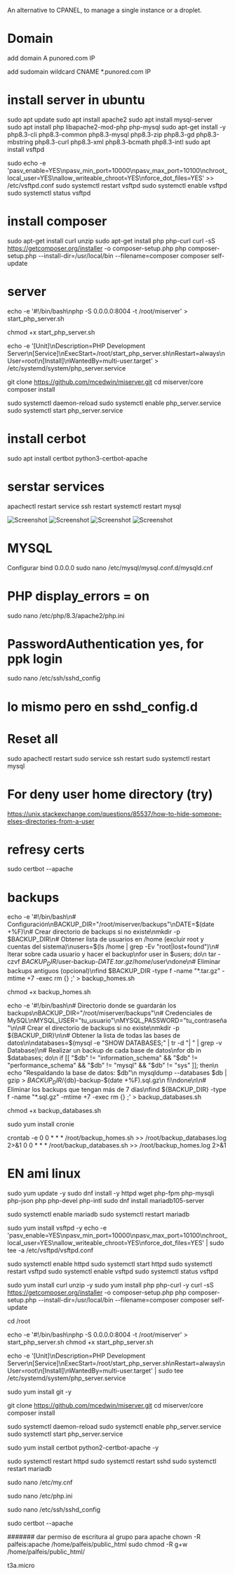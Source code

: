 An alternative to CPANEL, to manage a single instance or a droplet.
# Domain
add domain
A punored.com IP

add sudomain wildcard
CNAME  *.punored.com IP

# install server in ubuntu
sudo apt update
sudo apt install apache2
sudo apt install mysql-server
sudo apt install php libapache2-mod-php php-mysql
sudo apt-get install -y php8.3-cli php8.3-common php8.3-mysql php8.3-zip php8.3-gd php8.3-mbstring php8.3-curl php8.3-xml php8.3-bcmath php8.3-intl
sudo apt install vsftpd

sudo echo -e 'pasv_enable=YES\npasv_min_port=10000\npasv_max_port=10100\nchroot_local_user=YES\nallow_writeable_chroot=YES\nforce_dot_files=YES' >> /etc/vsftpd.conf
sudo systemctl restart vsftpd
sudo systemctl enable vsftpd
sudo systemctl status vsftpd


# install composer

sudo apt-get install curl unzip
sudo apt-get install php php-curl
curl -sS https://getcomposer.org/installer -o composer-setup.php
php composer-setup.php --install-dir=/usr/local/bin --filename=composer
composer self-update 

# server
echo -e '#!/bin/bash\nphp -S 0.0.0.0:8004 -t /root/miserver' > start_php_server.sh

chmod +x start_php_server.sh

echo -e '[Unit]\nDescription=PHP Development Server\n[Service]\nExecStart=/root/start_php_server.sh\nRestart=always\nUser=root\n[Install]\nWantedBy=multi-user.target' > /etc/systemd/system/php_server.service

git clone https://github.com/mcedwin/miserver.git
cd miserver/core
composer install

sudo systemctl daemon-reload
sudo systemctl enable php_server.service
sudo systemctl start php_server.service

# install cerbot
sudo apt install certbot python3-certbot-apache

# serstar services
apachectl restart
service ssh restart
systemctl restart mysql

![Screenshot](res/01users.png)
![Screenshot](res/02files.png)
![Screenshot](res/03dbs.png)
![Screenshot](res/04doms.png)

# MYSQL
Configurar bind 0.0.0.0
sudo nano /etc/mysql/mysql.conf.d/mysqld.cnf

# PHP display_errors = on
sudo nano /etc/php/8.3/apache2/php.ini

# PasswordAuthentication yes, for ppk login 
sudo nano /etc/ssh/sshd_config

# lo mismo pero en sshd_config.d




# Reset all
sudo apachectl restart
sudo service ssh restart
sudo systemctl restart mysql

# For deny user home directory (try)
https://unix.stackexchange.com/questions/85537/how-to-hide-someone-elses-directories-from-a-user

# refresy certs
sudo certbot --apache



# backups
echo -e '#!/bin/bash\n# Configuración\nBACKUP_DIR="/root/miserver/backups"\nDATE=$(date +%F)\n# Crear directorio de backups si no existe\nmkdir -p $BACKUP_DIR\n# Obtener lista de usuarios en /home (excluir root y cuentas del sistema)\nusers=$(ls /home | grep -Ev "root|lost\+found")\n# Iterar sobre cada usuario y hacer el backup\nfor user in $users; do\n    tar -czvf $BACKUP_DIR/$user-backup-$DATE.tar.gz /home/$user\ndone\n# Eliminar backups antiguos (opcional)\nfind $BACKUP_DIR -type f -name "*.tar.gz" -mtime +7 -exec rm {} \;' > backup_homes.sh

chmod +x backup_homes.sh


echo -e '#!/bin/bash\n# Directorio donde se guardarán los backups\nBACKUP_DIR="/root/miserver/backups"\n# Credenciales de MySQL\nMYSQL_USER="tu_usuario"\nMYSQL_PASSWORD="tu_contraseña"\n\n# Crear el directorio de backups si no existe\nmkdir -p ${BACKUP_DIR}\n\n# Obtener la lista de todas las bases de datos\n\ndatabases=$(mysql -e "SHOW DATABASES;" | tr -d "| " | grep -v Database)\n# Realizar un backup de cada base de datos\nfor db in $databases; do\n  if [[ "$db" != "information_schema" && "$db" != "performance_schema" && "$db" != "mysql" && "$db" != "sys" ]]; then\n    echo "Respaldando la base de datos: $db"\n    mysqldump --databases $db | gzip > ${BACKUP_DIR}/${db}-backup-$(date +%F).sql.gz\n  fi\ndone\n\n# Eliminar los backups que tengan más de 7 días\nfind ${BACKUP_DIR} -type f -name "*.sql.gz" -mtime +7 -exec rm {} \;' > backup_databases.sh

chmod +x backup_databases.sh

sudo yum install cronie

crontab -e
0 0 * * * /root/backup_homes.sh >> /root/backup_databases.log 2>&1
0 0 * * * /root/backup_databases.sh >> /root/backup_homes.log 2>&1




# EN ami linux

sudo yum update -y
sudo dnf install -y httpd wget php-fpm php-mysqli php-json php php-devel php-intl
sudo dnf install mariadb105-server

sudo systemctl enable mariadb
sudo systemctl restart mariadb


sudo yum install vsftpd -y
echo -e 'pasv_enable=YES\npasv_min_port=10000\npasv_max_port=10100\nchroot_local_user=YES\nallow_writeable_chroot=YES\nforce_dot_files=YES' | sudo tee -a /etc/vsftpd/vsftpd.conf

sudo systemctl enable httpd
sudo systemctl start httpd
sudo systemctl restart vsftpd
sudo systemctl enable vsftpd
sudo systemctl status vsftpd


sudo yum install curl unzip -y
sudo yum install php php-curl -y
curl -sS https://getcomposer.org/installer -o composer-setup.php
php composer-setup.php --install-dir=/usr/local/bin --filename=composer
composer self-update

cd /root

echo -e '#!/bin/bash\nphp -S 0.0.0.0:8004 -t /root/miserver' > start_php_server.sh
chmod +x start_php_server.sh


echo -e '[Unit]\nDescription=PHP Development Server\n[Service]\nExecStart=/root/start_php_server.sh\nRestart=always\nUser=root\n[Install]\nWantedBy=multi-user.target' | sudo tee /etc/systemd/system/php_server.service

sudo yum install git -y

git clone https://github.com/mcedwin/miserver.git
cd miserver/core
composer install

sudo systemctl daemon-reload
sudo systemctl enable php_server.service
sudo systemctl start php_server.service



sudo yum install certbot python2-certbot-apache -y



sudo systemctl restart httpd
sudo systemctl restart sshd
sudo systemctl restart mariadb


sudo nano /etc/my.cnf


sudo nano /etc/php.ini


sudo nano /etc/ssh/sshd_config


sudo certbot --apache


####### dar permiso de escritura al grupo para apache
chown -R palfeis:apache /home/palfeis/public_html
sudo chmod -R g+w /home/palfeis/public_html/


t3a.micro


